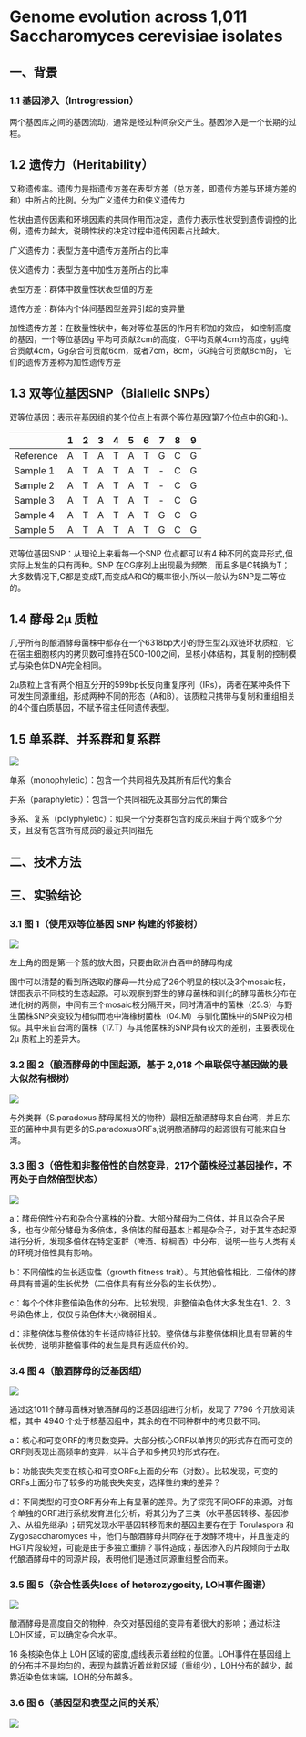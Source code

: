 # Genome evolution across 1,011 Saccharomyces cerevisiae isolates

## 一、背景
### 1.1 基因渗入（Introgression）
两个基因库之间的基因流动，通常是经过种间杂交产生。基因渗入是一个长期的过程。

## 1.2 遗传力（Heritability）
又称遗传率。遗传力是指遗传方差在表型方差（总方差，即遗传方差与环境方差的和）中所占的比例。分为广义遗传力和侠义遗传力

性状由遗传因素和环境因素的共同作用而决定，遗传力表示性状受到遗传调控的比例，遗传力越大，说明性状的决定过程中遗传因素占比越大。

广义遗传力：表型方差中遗传方差所占的比率

侠义遗传力：表型方差中加性方差所占的比率

表型方差：群体中数量性状表型值的方差

遗传方差：群体内个体间基因型差异引起的变异量

加性遗传方差：在数量性状中，每对等位基因的作用有积加的效应，
如控制高度的基因，一个等位基因g 平均可贡献2cm的高度，G平均贡献4cm的高度，gg纯合贡献4cm，Gg杂合可贡献6cm，或者7cm，8cm，GG纯合可贡献8cm的，
它们的遗传方差称为加性遗传方差

## 1.3 双等位基因SNP（Biallelic SNPs）
双等位基因：表示在基因组的某个位点上有两个等位基因(第7个位点中的G和-)。

|| 1 | 2 | 3 | 4 | 5 | 6 | 7 | 8 | 9 |
| ---| --- | --- | --- | --- | --- | --- | --- | --- | --- |
| Reference | A | T | A | T | A | T | G | C | G |
| Sample 1 | A | T | A | T | A | T | - | C | G |
| Sample 2 | A | T | A | T | A | T | - | C | G |
| Sample 3 | A | T | A | T | A | T | - | C | G |
| Sample 4 | A | T | A | T | A | T | G | C | G |
| Sample 5 | A | T | A | T | A | T | G | C | G |

双等位基因SNP：从理论上来看每一个SNP 位点都可以有4 种不同的变异形式,但实际上发生的只有两种。SNP 在CG序列上出现最为频繁，而且多是C转换为T；大多数情况下,C都是变成T,而变成A和G的概率很小,所以一般认为SNP是二等位的。

## 1.4 酵母 2μ 质粒
几乎所有的酿酒酵母菌株中都存在一个6318bp大小的野生型2μ双链环状质粒，它在宿主细胞核内的拷贝数可维持在500-100之间，呈核小体结构，其复制的控制模式与染色体DNA完全相同。

2μ质粒上含有两个相互分开的599bp长反向重复序列（IRs），两者在某种条件下可发生同源重组，形成两种不同的形态（A和B）。该质粒只携带与复制和重组相关的4个蛋白质基因，不赋予宿主任何遗传表型。

## 1.5 单系群、并系群和复系群
![](./Fig/group.jpg)

单系（monophyletic）：包含一个共同祖先及其所有后代的集合

并系（paraphyletic）：包含一个共同祖先及其部分后代的集合

多系、复系（polyphyletic）：如果一个分类群包含的成员来自于两个或多个分支，且没有包含所有成员的最近共同祖先



## 二、技术方法




## 三、实验结论
### 3.1 图 1（使用双等位基因 SNP 构建的邻接树）
![](./Fig/1661500109641.jpg)

左上角的图是第一个簇的放大图，只要由欧洲白酒中的酵母构成

图中可以清楚的看到所选取的酵母一共分成了26个明显的枝以及3个mosaic枝，饼图表示不同枝的生态起源。可以观察到野生的酵母菌株和驯化的酵母菌株分布在进化树的两侧，中间有三个mosaic枝分隔开来，同时清酒中的菌株（25.S）与野生菌株SNP突变较为相似而地中海橡树菌株（04.M）与驯化菌株中的SNP较为相似。其中来自台湾的菌株（17.T）与其他菌株的SNP具有较大的差别，主要表现在 2μ 质粒上的差异大。

### 3.2 图 2（酿酒酵母的中国起源，基于 2,018 个串联保守基因做的最大似然有根树）
![](./Fig/2.jpg)

与外类群（S.paradoxus 酵母属相关的物种）最相近酿酒酵母来自台湾，并且东亚的菌种中具有更多的S.paradoxusORFs,说明酿酒酵母的起源很有可能来自台湾。

### 3.3 图 3（倍性和非整倍性的自然变异，217个菌株经过基因操作，不再处于自然倍型状态）
![](./Fig/3.jpg)

a：酵母倍性分布和杂合分离株的分数。大部分酵母为二倍体，并且以杂合子居多，也有少部分酵母为多倍体，多倍体的酵母基本上都是杂合子，对于其生态起源进行分析，发现多倍体在特定亚群（啤酒、棕榈酒）中分布，说明一些与人类有关的环境对倍性具有影响。

b：不同倍性的生长适应性（growth fitness trait）。与其他倍性相比，二倍体的酵母具有普遍的生长优势（二倍体具有有丝分裂的生长优势）。

c：每个个体非整倍染色体的分布。比较发现，非整倍染色体大多发生在1、2、3号染色体上，仅仅与染色体大小微弱相关。

d：非整倍体与整倍体的生长适应特征比较。整倍体与非整倍体相比具有显著的生长优势，说明非整倍事件的发生是具有适应代价的。

### 3.4 图 4（酿酒酵母的泛基因组）
![](./Fig/4.jpg)

通过这1011个酵母菌株对酿酒酵母的泛基因组进行分析，发现了 7796 个开放阅读框，其中 4940 个处于核基因组中，其余的在不同种群中的拷贝数不同。

a：核心和可变ORF的拷贝数变异。大部分核心ORF以单拷贝的形式存在而可变的ORF则表现出高频率的变异，以半合子和多拷贝的形式存在。

b：功能丧失突变在核心和可变ORFs上面的分布（对数）。比较发现，可变的ORFs上面分布了较多的功能丧失突变，选择性约束的差异？

d：不同类型的可变ORF再分布上有显著的差异。为了探究不同ORF的来源，对每个单独的ORF进行系统发育进化分析，将其分为了三类（水平基因转移、基因渗入、从祖先继承）；研究发现水平基因转移而来的基因主要存在于 Torulaspora 和 Zygosaccharomyces 中，他们与酿酒酵母共同存在于发酵环境中，并且鉴定的HGT片段较短，可能是由于多独立重排？事件造成；基因渗入的片段倾向于去取代酿酒酵母中的同源片段，表明他们是通过同源重组整合而来。

### 3.5 图 5（杂合性丢失loss of heterozygosity, LOH事件图谱）
![](./Fig/5.jpg)

酿酒酵母是高度自交的物种，杂交对基因组的变异有着很大的影响；通过标注LOH区域，可以确定杂合水平。

16 条核染色体上 LOH 区域的密度,虚线表示着丝粒的位置。LOH事件在基因组上的分布并不是均匀的，表现为越靠近着丝粒区域（重组少），LOH分布的越少，越靠近染色体末端，LOH的分布越多。

### 3.6 图 6（基因型和表型之间的关系）
![](./Fig/6.jpg)






